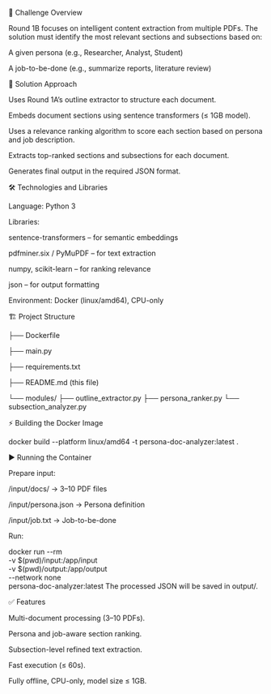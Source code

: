 📌 Challenge Overview


Round 1B focuses on intelligent content extraction from multiple PDFs. The solution must identify the most relevant sections and subsections based on:

A given persona (e.g., Researcher, Analyst, Student)

A job-to-be-done (e.g., summarize reports, literature review)

🚀 Solution Approach

Uses Round 1A’s outline extractor to structure each document.

Embeds document sections using sentence transformers (≤ 1GB model).

Uses a relevance ranking algorithm to score each section based on persona and job description.

Extracts top-ranked sections and subsections for each document.

Generates final output in the required JSON format.

🛠️ Technologies and Libraries

Language: Python 3

Libraries:


sentence-transformers – for semantic embeddings

pdfminer.six / PyMuPDF – for text extraction

numpy, scikit-learn – for ranking relevance

json – for output formatting

Environment: Docker (linux/amd64), CPU-only

🏗️ Project Structure


├── Dockerfile

├── main.py

├── requirements.txt

├── README.md  (this file)

└── modules/
    ├── outline_extractor.py
    ├── persona_ranker.py
    └── subsection_analyzer.py
    
⚡ Building the Docker Image


docker build --platform linux/amd64 -t persona-doc-analyzer:latest .

▶️ Running the Container


Prepare input:

/input/docs/ → 3–10 PDF files

/input/persona.json → Persona definition

/input/job.txt → Job-to-be-done

Run:



docker run --rm \
  -v $(pwd)/input:/app/input \
  -v $(pwd)/output:/app/output \
  --network none \
  persona-doc-analyzer:latest
The processed JSON will be saved in output/.

✅ Features

Multi-document processing (3–10 PDFs).

Persona and job-aware section ranking.

Subsection-level refined text extraction.

Fast execution (≤ 60s).

Fully offline, CPU-only, model size ≤ 1GB.


